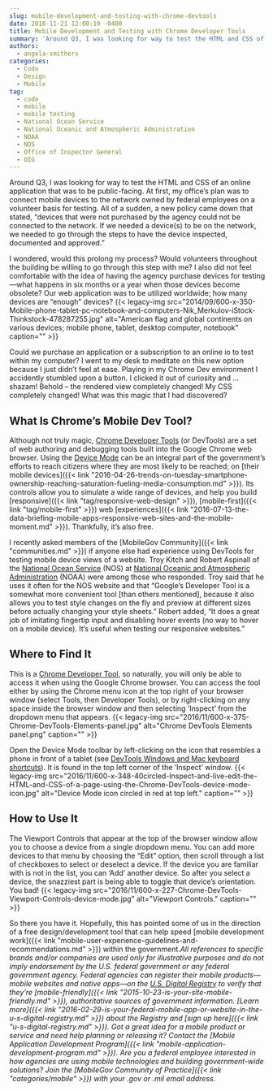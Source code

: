 ```yaml
---
slug: mobile-development-and-testing-with-chrome-devtools
date: 2016-11-21 12:00:19 -0400
title: Mobile Development and Testing with Chrome Developer Tools
summary: 'Around Q3, I was looking for way to test the HTML and CSS of an online application that was to be public-facing. At first, my office&rsquo;s plan was to connect mobile devices to the network owned by federal employees on a volunteer basis for testing. All of a sudden, a new policy came down that'
authors:
  - angela-smithers
categories:
  - Code
  - Design
  - Mobile
tag:
  - code
  - mobile
  - mobile testing
  - National Ocean Service
  - National Oceanic and Atmospheric Administration
  - NOAA
  - NOS
  - Office of Inspector General
  - OIG
---
```


Around Q3, I was looking for way to test the HTML and CSS of an online application that was to be public-facing. At first, my office’s plan was to connect mobile devices to the network owned by federal employees on a volunteer basis for testing. All of a sudden, a new policy came down that stated, &#8220;devices that were not purchased by the agency could not be connected to the network. If we needed a device(s) to be on the network, we needed to go through the steps to have the device inspected, documented and approved.&#8221;

I wondered, would this prolong my process? Would volunteers throughout the building be willing to go through this step with me? I also did not feel comfortable with the idea of having the agency purchase devices for testing—what happens in six months or a year when those devices become obsolete? Our web application was to be utilized worldwide; how many devices are “enough” devices? {{< legacy-img src="2014/09/600-x-350-Mobile-phone-tablet-pc-notebook-and-computers-Nik_Merkulov-iStock-Thinkstock-478287255.jpg" alt="American flag and global continents on various devices; mobile phone, tablet, desktop computer, notebook" caption="" >}} 

Could we purchase an application or a subscription to an online io to test within my computer? I went to my desk to meditate on this new option because I just didn’t feel at ease. Playing in my Chrome Dev environment I accidently stumbled upon a button. I clicked it out of curiosity and … shazam! Behold – the rendered view completely changed! My CSS completely changed! What was this magic that I had discovered?

## What Is Chrome’s Mobile Dev Tool?

Although not truly magic, [Chrome Developer Tools](https://developer.chrome.com/) (or DevTools) are a set of web authoring and debugging tools built into the Google Chrome web browser. Using the [Device Mode](https://developers.google.com/web/tools/chrome-devtools/device-mode/) can be an integral part of the government’s efforts to reach citizens where they are most likely to be reached; on [their mobile devices]({{< link "2016-04-26-trends-on-tuesday-smartphone-ownership-reaching-saturation-fueling-media-consumption.md" >}}). Its controls allow you to simulate a wide range of devices, and help you build [responsive]({{< link "tag/responsive-web-design" >}}), [mobile-first]({{< link "tag/mobile-first" >}}) web [experiences]({{< link "2016-07-13-the-data-briefing-mobile-apps-responsive-web-sites-and-the-mobile-moment.md" >}}). Thankfully, it’s also free.

I recently asked members of the [MobileGov Community]({{< link "communities.md" >}}) if anyone else had experience using DevTools for testing mobile device views of a website. Troy Kitch and Robert Aspinall of the [National Ocean Service](http://oceanservice.noaa.gov/) (NOS) at [National Oceanic and Atmospheric Administration](http://www.noaa.gov/) (NOAA) were among those who responded. Troy said that he uses it often for the NOS website and that &#8220;Google&#8217;s Developer Tool is a somewhat more convenient tool [than others mentioned], because it also allows you to test style changes on the fly and preview at different sizes before actually changing your style sheets.&#8221; Robert added, &#8220;It does a great job of imitating fingertip input and disabling hover events (no way to hover on a mobile device). It&#8217;s useful when testing our responsive websites.&#8221;

## Where to Find It

This is a [Chrome Developer Tool](https://developer.chrome.com/), so naturally, you will only be able to access it when using the Google Chrome browser. You can access the tool either by using the Chrome menu icon at the top right of your browser window (select Tools, then Developer Tools), or by right-clicking on any space inside the browser window and then selecting ‘Inspect’ from the dropdown menu that appears. {{< legacy-img src="2016/11/600-x-375-Chrome-DevTools-Elements-panel.jpg" alt="Chrome DevTools Elements panel.png" caption="" >}} 

Open the Device Mode toolbar by left-clicking on the icon that resembles a phone in front of a tablet (see [DevTools Windows and Mac keyboard shortcuts](https://developers.google.com/web/tools/chrome-devtools/inspect-styles/shortcuts)). It is found in the top left corner of the ‘Inspect’ window. {{< legacy-img src="2016/11/600-x-348-40circled-Inspect-and-live-edit-the-HTML-and-CSS-of-a-page-using-the-Chrome-DevTools-device-mode-icon.jpg" alt="Device Mode icon circled in red at top left." caption="" >}} 

## How to Use It

The Viewport Controls that appear at the top of the browser window allow you to choose a device from a single dropdown menu. You can add more devices to that menu by choosing the “Edit” option, then scroll through a list of checkboxes to select or deselect a device. If the device you are familiar with is not in the list, you can ‘Add’ another device. So after you select a device, the snazziest part is being able to toggle that device’s orientation. You bad! {{< legacy-img src="2016/11/600-x-227-Chrome-DevTools-Viewport-Controls-device-mode.jpg" alt="Viewport Controls." caption="" >}} 

So there you have it. Hopefully, this has pointed some of us in the direction of a free design/development tool that can help speed [mobile development work]({{< link "mobile-user-experience-guidelines-and-recommendations.md" >}}) within the government._All references to specific brands and/or companies are used only for illustrative purposes and do not imply endorsement by the U.S. federal government or any federal government agency._
_Federal agencies can register their mobile products—mobile websites and native apps—on the [U.S. Digital Registry](https://usdigitalregistry.WHATEVER) to verify that they’re [mobile-friendly]({{< link "2015-10-23-is-your-site-mobile-friendly.md" >}}), authoritative sources of government information. [Learn more]({{< link "2016-02-29-is-your-federal-mobile-app-or-website-in-the-u-s-digital-registry.md" >}}) about the Registry and [sign up here]({{< link "u-s-digital-registry.md" >}})._ _Got a great idea for a mobile product or service and need help planning or releasing it? Contact the [Mobile Application Development Program]({{< link "mobile-application-development-program.md" >}}). Are you a federal employee interested in how agencies are using mobile technologies and building government-wide solutions? Join the [MobileGov Community of Practice]({{< link "categories/mobile" >}}) with your .gov or .mil email address._